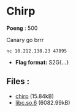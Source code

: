 # Chirp
**Poeng** : 500

Canary go brrr
    
    
    nc 10.212.138.23 47895


- **Flag format:** S2G{...}

## Files : 

 - [chirp](./chirp) (15.84kB)
 - [libc.so.6](./libc.so.6) (6082.99kB)